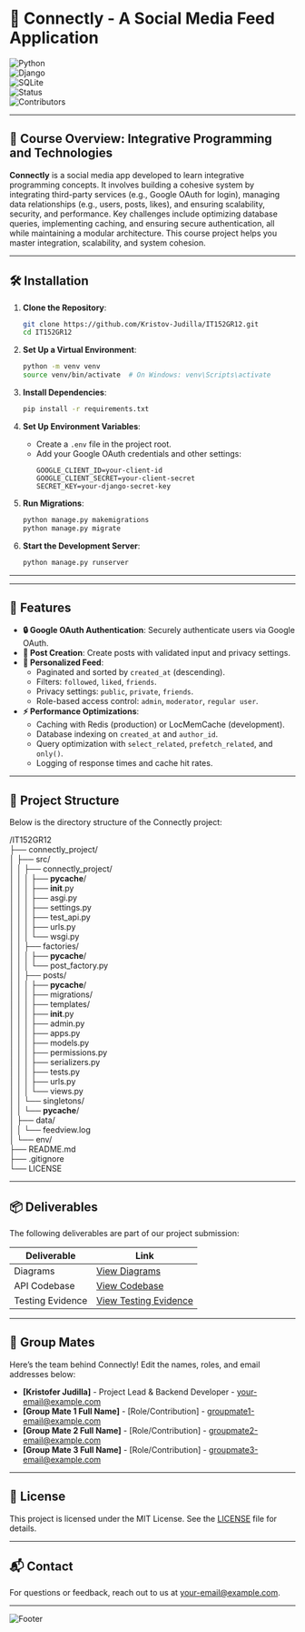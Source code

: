 # 🚀 Connectly - A Social Media Feed Application

![Python](https://img.shields.io/badge/PYTHON-3.9+-323330?style=flat&logo=python&labelColor=323330&color=FFD43B)  
![Django](https://img.shields.io/badge/DJANGO-4.2+-323330?style=flat&logo=django&labelColor=323330&color=092E20)  
![SQLite](https://img.shields.io/badge/SQLITE-DATABASE-323330?style=flat&logo=sqlite&labelColor=323330&color=003B57)  
![Status](https://img.shields.io/badge/STATUS-COMPLETED-323330?style=flat&labelColor=323330&color=2ECC71)  
![Contributors](https://img.shields.io/badge/CONTRIBUTORS-5-323330?style=flat&labelColor=323330&color=F39C12)

---

## 📖 Course Overview: Integrative Programming and Technologies

**Connectly** is a social media app developed to learn integrative programming concepts. It involves building a cohesive system by integrating third-party services (e.g., Google OAuth for login), managing data relationships (e.g., users, posts, likes), and ensuring scalability, security, and performance. Key challenges include optimizing database queries, implementing caching, and ensuring secure authentication, all while maintaining a modular architecture. This course project helps you master integration, scalability, and system cohesion.

---

## 🛠️ Installation

1. **Clone the Repository**:
   ```bash
   git clone https://github.com/Kristov-Judilla/IT152GR12.git
   cd IT152GR12
   ```

2. **Set Up a Virtual Environment**:
   ```bash
   python -m venv venv
   source venv/bin/activate  # On Windows: venv\Scripts\activate
   ```

3. **Install Dependencies**:
   ```bash
   pip install -r requirements.txt
   ```

4. **Set Up Environment Variables**:
   - Create a `.env` file in the project root.
   - Add your Google OAuth credentials and other settings:
     ```env
     GOOGLE_CLIENT_ID=your-client-id
     GOOGLE_CLIENT_SECRET=your-client-secret
     SECRET_KEY=your-django-secret-key
     ```

5. **Run Migrations**:
   ```bash
   python manage.py makemigrations
   python manage.py migrate
   ```

6. **Start the Development Server**:
   ```bash
   python manage.py runserver
   ```

---

---

## 🌟 Features

- **🔒 Google OAuth Authentication**: Securely authenticate users via Google OAuth.
- **📝 Post Creation**: Create posts with validated input and privacy settings.
- **📜 Personalized Feed**:
  - Paginated and sorted by `created_at` (descending).
  - Filters: `followed`, `liked`, `friends`.
  - Privacy settings: `public`, `private`, `friends`.
  - Role-based access control: `admin`, `moderator`, `regular user`.
- **⚡ Performance Optimizations**:
  - Caching with Redis (production) or LocMemCache (development).
  - Database indexing on `created_at` and `author_id`.
  - Query optimization with `select_related`, `prefetch_related`, and `only()`.
  - Logging of response times and cache hit rates.

---

## 📂 Project Structure

Below is the directory structure of the Connectly project:

/IT152GR12  
├── connectly_project/  
│   ├── src/  
│   │   ├── connectly_project/  
│   │   │   ├── __pycache__/  
│   │   │   ├── __init__.py  
│   │   │   ├── asgi.py  
│   │   │   ├── settings.py  
│   │   │   ├── test_api.py  
│   │   │   ├── urls.py  
│   │   │   └── wsgi.py  
│   │   ├── factories/  
│   │   │   ├── __pycache__/  
│   │   │   └── post_factory.py  
│   │   ├── posts/  
│   │   │   ├── __pycache__/  
│   │   │   ├── migrations/  
│   │   │   ├── templates/  
│   │   │   ├── __init__.py  
│   │   │   ├── admin.py  
│   │   │   ├── apps.py  
│   │   │   ├── models.py  
│   │   │   ├── permissions.py  
│   │   │   ├── serializers.py  
│   │   │   ├── tests.py  
│   │   │   ├── urls.py  
│   │   │   └── views.py  
│   │   └── singletons/  
│   │       └── __pycache__/  
│   ├── data/  
│   │   └── feedview.log  
│   └── env/  
├── README.md  
├── .gitignore  
└── LICENSE  

---

## 📦 Deliverables

The following deliverables are part of our project submission:

<div align="center">

| Deliverable         | Link                                                                                   |
|---------------------|----------------------------------------------------------------------------------------|
| Diagrams            | [View Diagrams](https://drive.google.com/file/d/1ou3W_1oy3tug2yCmEkv_6WByFDyMcQ9u/view?usp=sharing) |
| API Codebase        | [View Codebase](https://github.com/Kristov-Judilla/IT152GR12/)                        |
| Testing Evidence    | [View Testing Evidence](https://drive.google.com/drive/folders/1N_B7AJz7VQ6k56fTKS2VJYDUVu4CmKCj?usp=sharing) |

</div>

---

## 👥 Group Mates

Here’s the team behind Connectly! Edit the names, roles, and email addresses below:

- **[Kristofer Judilla]** - Project Lead & Backend Developer - [your-email@example.com](lr.kjudilla@mmdc.mcl.edu.ph)
- **[Group Mate 1 Full Name]** - [Role/Contribution] - [groupmate1-email@example.com](mailto:groupmate1-email@example.com)
- **[Group Mate 2 Full Name]** - [Role/Contribution] - [groupmate2-email@example.com](mailto:groupmate2-email@example.com)
- **[Group Mate 3 Full Name]** - [Role/Contribution] - [groupmate3-email@example.com](mailto:groupmate3-email@example.com)

---

## 📄 License

This project is licensed under the MIT License. See the [LICENSE](LICENSE) file for details.

---

## 📬 Contact

For questions or feedback, reach out to us at [your-email@example.com](mailto:your-email@example.com).

---

![Footer](https://img.shields.io/badge/Made%20with-❤️%20by%20Connectly%20Team-blue?style=for-the-badge)

